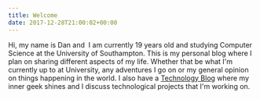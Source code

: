 ```yaml
---
title: Welcome
date: 2017-12-28T21:00:02+00:00
---
```

Hi, my name is Dan and  I am currently 19 years old and studying Computer Science at the University of Southampton. This is my personal blog where I plan on sharing different aspects of my life. Whether that be what I'm currently up to at University, any adventures I go on or my general opinion on things happening in the world. I also have a <a href="http://blog.danmharris.com" target="_blank" rel="noopener">Technology Blog</a> where my inner geek shines and I discuss technological projects that I'm working on.

